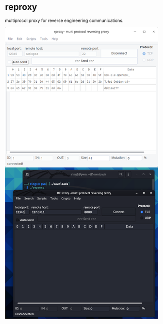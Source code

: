 # reproxy
multiprocol proxy for reverse engineering communications.


![Screenshot1](img/screenshot.png)
![Screenshot2](img/kali.png)

